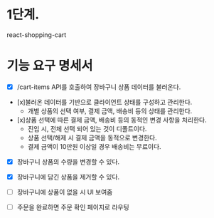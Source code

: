 # 1단계.

react-shopping-cart

# 기능 요구 명세서

- [x] /cart-items API를 호출하여 장바구니 상품 데이터를 불러온다.
- [x]불러온 데이터를 기반으로 클라이언트 상태를 구성하고 관리한다.
  - 개별 상품의 선택 여부, 결제 금액, 배송비 등의 상태를 관리한다.
- [x]상품 선택에 따른 결제 금액, 배송비 등의 동적인 변경 사항을 처리한다.
  - 진입 시, 전체 선택 되어 있는 것이 디폴트이다.
  - 상품 선택/해제 시 결제 금액을 동적으로 변경한다.
  - 결제 금액이 10만원 이상일 경우 배송비는 무료이다.
- [x] 장바구니 상품의 수량을 변경할 수 있다.
- [x] 장바구니에 담긴 상품을 제거할 수 있다.

- [ ] 장바구니에 상품이 없을 시 UI 보여줌
- [ ] 주문을 완료하면 주문 확인 페이지로 라우팅

